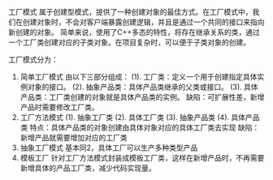 工厂模式
属于创建型模式，提供了一种创建对象的最佳方式。在工厂模式中，我们在创建对象时，不会对客户端暴露创建逻辑，并且是通过一个共同的接口来指向新创建的对象。
简单来说，使用了C++多态的特性，将存在继承关系的类，通过一个工厂类创建对应的子类对象。在项目复杂时，可以便于子类对象的创建。

工厂模式分为：
1. 简单工厂模式
    由以下三部分组成：
    (1). 工厂类：定义一个用于创建指定具体实例对象的接口。
    (2). 抽象产品类：具体产品类继承的父类或接口。
    (3). 具体产品类：工厂类创建的对象就是具体产品类的实例。
    缺陷：可扩展性差，新增产品时需要修改工厂类。
2. 工厂方法模式
    (1). 抽象工厂类
    (2). 具体工厂类
    (3). 抽象产品类
    (4). 具体产品类
    特点：具体产品类的对象创建由具体对象对应的具体工厂类去实现
    缺陷：新增产品就需要增加对应的工厂类
3. 抽象工厂模式
    基本同2，具体工厂可以生产多种类型产品
4. 模板工厂
    针对工厂方法模式封装成模板工厂类，这样在新增产品时，不再需要新增具体的产品工厂类，减少代码实现量。